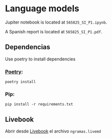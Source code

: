 #  Language models

Jupiter notebook is located at `565825_SI_P1.ipynb`.

A Spanish report is located at `565825_SI_P1.pdf`.

## Dependencias

Use poetry to install dependencies

### [Poetry](https://python-poetry.org/): 
```
poetry install
```

### Pip:

```
pip install -r requirements.txt
```

## Livebook

Abrir desde [Livebook](https://livebook.dev/) el archivo `ngramas.livemd`
